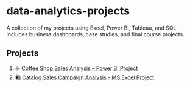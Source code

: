 # data-analytics-projects
A collection of my projects using Excel, Power BI, Tableau, and SQL.
Includes business dashboards, case studies, and final course projects.

## Projects
1. ☕ [ Coffee Shop Sales Analysis – Power BI Project](https://github.com/ileana-gisele/coffee-shop-sales-analysis/tree/main)
2. 🛍️ [ Catalog Sales Campaign Analysis - MS Excel Project](https://github.com/ileana-gisele/catalog-sales-campaign)

